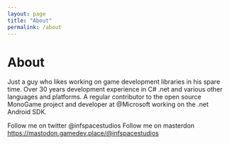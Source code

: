 ```yaml
---
layout: page
title: "About"
permalink: /about
---
```


# About

Just a guy who likes working on game development libraries in his spare time. Over 30 years development experience in C# .net and various other languages and platforms. A regular contributor to the open source MonoGame project and developer at @Microsoft working on the 
.net Android SDK.

Follow me on twitter @infspacestudios
Follow me on masterdon https://mastodon.gamedev.place/@infspacestudios
